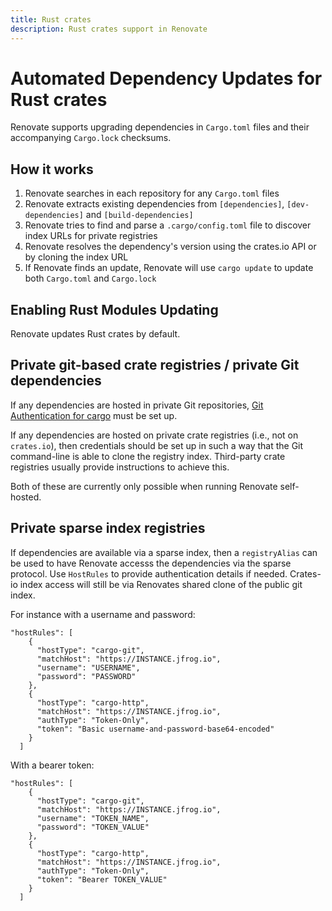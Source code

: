 ```yaml
---
title: Rust crates
description: Rust crates support in Renovate
---
```


# Automated Dependency Updates for Rust crates

Renovate supports upgrading dependencies in `Cargo.toml` files and their accompanying `Cargo.lock` checksums.

## How it works

1. Renovate searches in each repository for any `Cargo.toml` files
1. Renovate extracts existing dependencies from `[dependencies]`, `[dev-dependencies]` and `[build-dependencies]`
1. Renovate tries to find and parse a `.cargo/config.toml` file to discover index URLs for private registries
1. Renovate resolves the dependency's version using the crates.io API or by cloning the index URL
1. If Renovate finds an update, Renovate will use `cargo update` to update both `Cargo.toml` and `Cargo.lock`

## Enabling Rust Modules Updating

Renovate updates Rust crates by default.

## Private git-based crate registries / private Git dependencies

If any dependencies are hosted in private Git repositories, [Git Authentication for cargo](https://doc.rust-lang.org/cargo/appendix/git-authentication.html) must be set up.

If any dependencies are hosted on private crate registries (i.e., not on `crates.io`), then credentials should be set up in such a way that the Git command-line is able to clone the registry index.
Third-party crate registries usually provide instructions to achieve this.

Both of these are currently only possible when running Renovate self-hosted.

## Private sparse index registries

If dependencies are available via a sparse index, then a `registryAlias` can be
used to have Renovate accesss the dependencies via the sparse protocol. Use
`HostRules` to provide authentication details if needed. Crates-io index access
will still be via Renovates shared clone of the public git index.

For instance with a username and password:

```
"hostRules": [
    {
      "hostType": "cargo-git",
      "matchHost": "https://INSTANCE.jfrog.io",
      "username": "USERNAME",
      "password": "PASSWORD"
    },
    {
      "hostType": "cargo-http",
      "matchHost": "https://INSTANCE.jfrog.io",
      "authType": "Token-Only",
      "token": "Basic username-and-password-base64-encoded"
    }
  ]
```

With a bearer token:

```
"hostRules": [
    {
      "hostType": "cargo-git",
      "matchHost": "https://INSTANCE.jfrog.io",
      "username": "TOKEN_NAME",
      "password": "TOKEN_VALUE"
    },
    {
      "hostType": "cargo-http",
      "matchHost": "https://INSTANCE.jfrog.io",
      "authType": "Token-Only",
      "token": "Bearer TOKEN_VALUE"
    }
  ]
```
